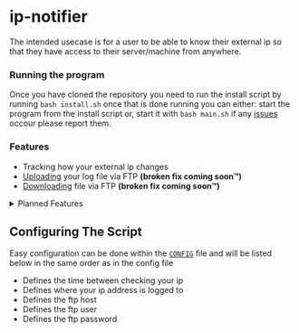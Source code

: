 # ip-notifier
The intended usecase is for a user to be able to know their external ip so that they have access to their server/machine from anywhere.

### Running the program
Once you have cloned the repository you need to run the install script by running `bash install.sh` once that is done running you can either: start the program from the install script or, start it with `bash main.sh` if any [issues](https://github.com/Squibid/ip-notifier/issues) occour please report them.

### Features

- Tracking how your external ip changes
- [Uploading](https://github.com/Squibid/ip-notifier/blob/46b83bb898a6ba0644ba5db313415506d1bfe926/functions/ftp.sh) your log file via FTP **(broken fix coming soon™)**
- [Downloading](https://github.com/Squibid/ip-notifer-client) file via FTP **(broken fix coming soon™)**

 <details><summary> Planned Features </summary>
  
  ```
  ability to configure what method(s) are used for uploading
  send ip via email
  add option to track mac address
  ```
  
</details>


## Configuring The Script
Easy configuration can be done within the [`CONFIG`](https://github.com/Squibid/ip-notifier/blob/b6b819a027eb06b1387ed2e109c8452997207b9e/CONFIG) file and will be listed below in the same order as in the config file
* Defines the time between checking your ip
* Defines where your ip address is logged to
* Defines the ftp host
* Defines the ftp user
* Defines the ftp password
